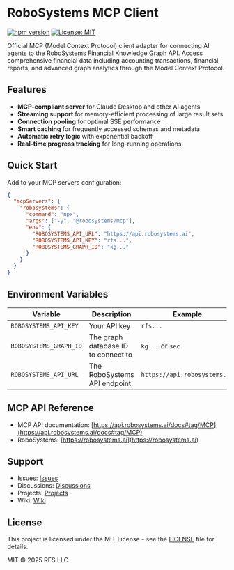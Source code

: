 # RoboSystems MCP Client

[![npm version](https://badge.fury.io/js/@robosystems%2Fmcp.svg)](https://www.npmjs.com/package/@robosystems/mcp)
[![License: MIT](https://img.shields.io/badge/License-MIT-yellow.svg)](https://opensource.org/licenses/MIT)

Official MCP (Model Context Protocol) client adapter for connecting AI agents to the RoboSystems Financial Knowledge Graph API. Access comprehensive financial data including accounting transactions, financial reports, and advanced graph analytics through the Model Context Protocol.

## Features

- **MCP-compliant server** for Claude Desktop and other AI agents
- **Streaming support** for memory-efficient processing of large result sets
- **Connection pooling** for optimal SSE performance
- **Smart caching** for frequently accessed schemas and metadata
- **Automatic retry logic** with exponential backoff
- **Real-time progress tracking** for long-running operations

## Quick Start

Add to your MCP servers configuration:

```json
{
  "mcpServers": {
    "robosystems": {
      "command": "npx",
      "args": ["-y", "@robosystems/mcp"],
      "env": {
        "ROBOSYSTEMS_API_URL": "https://api.robosystems.ai",
        "ROBOSYSTEMS_API_KEY": "rfs...",
        "ROBOSYSTEMS_GRAPH_ID": "kg..."
      }
    }
  }
}
```

## Environment Variables

| Variable | Description | Example |
|----------|-------------|---------|
| `ROBOSYSTEMS_API_KEY` | Your API key | `rfs...` |
| `ROBOSYSTEMS_GRAPH_ID` | The graph database ID to connect to | `kg...` or `sec` |
| `ROBOSYSTEMS_API_URL` | The RoboSystems API endpoint | `https://api.robosystems.ai` |

## MCP API Reference

- MCP API documentation: [https://api.robosystems.ai/docs#tag/MCP](https://api.robosystems.ai/docs#tag/MCP)
- RoboSystems: [https://robosystems.ai](https://robosystems.ai)

## Support

- Issues: [Issues](https://github.com/RoboFinSystems/robosystems-mcp-client/issues)
- Discussions: [Discussions](https://github.com/RoboFinSystems/robosystems-mcp-client/discussions)
- Projects: [Projects](https://github.com/RoboFinSystems/robosystems-mcp-client/projects)
- Wiki: [Wiki](https://github.com/RoboFinSystems/robosystems-mcp-client/wiki)

## License

This project is licensed under the MIT License - see the [LICENSE](LICENSE) file for details.

MIT © 2025 RFS LLC